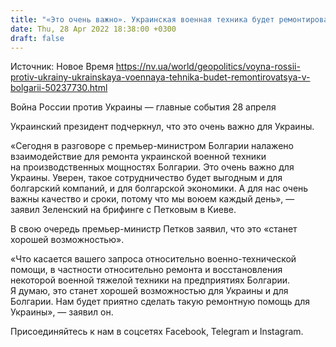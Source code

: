 ```yaml
---
title: "«Это очень важно». Украинская военная техника будет ремонтироваться в Болгарии — Зеленский"
date: Thu, 28 Apr 2022 18:38:00 +0300
draft: false
---
```

Источник: Новое Время https://nv.ua/world/geopolitics/voyna-rossii-protiv-ukrainy-ukrainskaya-voennaya-tehnika-budet-remontirovatsya-v-bolgarii-50237730.html


Война России против Украины — главные события 28 апреля

 Украинский президент подчеркнул, что это очень важно для Украины.

«Сегодня в разговоре с премьер-министром Болгарии налажено взаимодействие для ремонта украинской военной техники на производственных мощностях Болгарии. Это очень важно для Украины. Уверен, такое сотрудничество будет выгодным и для болгарский компаний, и для болгарской экономики. А для нас очень важны качество и сроки, потому что мы воюем каждый день», — заявил Зеленский на брифинге с Петковым в Киеве.

В свою очередь премьер-министр Петков заявил, что это «станет хорошей возможностью».

«Что касается вашего запроса относительно военно-технической помощи, в частности относительно ремонта и восстановления некоторой военной тяжелой техники на предприятиях Болгарии. Я думаю, это станет хорошей возможностью для Украины и для Болгарии. Нам будет приятно сделать такую ремонтную помощь для Украины», — заявил он.

Присоединяйтесь к нам в соцсетях Facebook, Telegram и Instagram.
